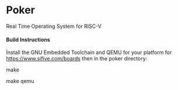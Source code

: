 # Poker
Real Time Operating System for RISC-V

#### Build Instructions

İnstall the GNU Embedded Toolchain and QEMU for your platform for https://www.sifive.com/boards then in the poker directory:

make

make qemu
